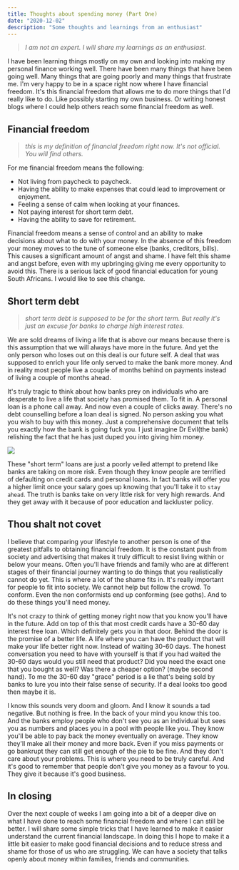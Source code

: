 ```yaml
---
title: Thoughts about spending money (Part One)
date: "2020-12-02"
description: "Some thoughts and learnings from an enthusiast"
---
```


> *I am not an expert. I will share my learnings as an enthusiast.*

I have been learning things mostly on my own and looking into making my personal finance working well. There have been many things that have been going well. Many things that are going poorly and many things that frustrate me. I'm very happy to be in a space right now where I have financial freedom. It's this financial freedom that allows me to do more things that I'd really like to do. Like possibly starting my own business. Or writing honest blogs where I could help others reach some financial freedom as well.

## Financial freedom
> *this is my definition of financial freedom right now. It's not official. You will find others.*

For me financial freedom means the following:
- Not living from paycheck to paycheck.
- Having the ability to make expenses that could lead to improvement or enjoyment.
- Feeling a sense of calm when looking at your finances.
- Not paying interest for short term debt.
- Having the ability to save for retirement.

Financial freedom means a sense of control and an ability to make decisions about what to do with your money. In the absence of this freedom your money moves to the tune of someone else (banks, creditors, bills). This causes a significant amount of angst and shame. I have felt this shame and angst before, even with my upbringing giving me every opportunity to avoid this. There is a serious lack of good financial education for young South Africans. I would like to see this change.

## Short term debt
> *short term debt is supposed to be for the short term. But really it's just an excuse for banks to charge high interest rates.*

We are sold dreams of living a life that is above our means because there is this assumption that we will always have more in the future. And yet the only person who loses out on this deal is our future self. A deal that was supposed to enrich your life only served to make the bank more money. And in reality most people live a couple of months behind on payments instead of living a couple of months ahead. 

It's truly tragic to think about how banks prey on individuals who are desperate to live a life that society has promised them. To fit in. A personal loan is a phone call away. And now even a couple of clicks away. There's no debt counselling before a loan deal is signed. No person asking you what you wish to buy with this money. Just a comprehensive document that tells you exactly how the bank is going fuck you. I just imagine Dr Evil(the bank) relishing the fact that he has just duped you into giving him money.

![](https://media.giphy.com/media/sEULHciNa7tUQ/source.gif)


These "short term" loans are just a poorly veiled attempt to pretend like banks are taking on more risk. Even though they know people are terrified of defaulting on credit cards and personal loans. In fact banks will offer you a higher limit once your salary goes up knowing that you'll take it to `stay ahead`. The truth is banks take on very little risk for very high rewards. And they get away with it because of poor education and lackluster policy. 

## Thou shalt not covet

I believe that comparing your lifestyle to another person is one of the greatest pitfalls to obtaining financial freedom. It is the constant push from society and advertising that makes it truly difficult to resist living within or below your means. Often you'll have friends and family who are at different stages of their financial journey wanting to do things that you realistically cannot do yet. This is where a lot of the shame fits in. It's really important for people to fit into society. We cannot help but follow the crowd. To conform. Even the non conformists end up conforming (see goths). And to do these things you'll need money.

It's not crazy to think of getting money right now that you know you'll have in the future. Add on top of this that most credit cards have a 30-60 day interest free loan. Which definitely gets you in that door. Behind the door is the promise of a better life. A life where you can have the product that will make your life better right now. Instead of waiting 30-60 days. The honest conversation you need to have with yourself is that if you had waited the 30-60 days would you still need that product? Did you need the exact one that you bought as well? Was there a cheaper option? (maybe second hand). To me the 30-60 day "grace" period is a lie that's being sold by banks to lure you into their false sense of security. If a deal looks too good then maybe it is.

I know this sounds very doom and gloom. And I know it sounds a tad negative. But nothing is free. In the back of your mind you know this too. And the banks employ people who don't see you as an individual but sees you as numbers and places you in a pool with people like you. They know you'll be able to pay back the money eventually on average. They know they'll make all their money and more back. Even if you miss payments or go bankrupt they can still get enough of the pie to be fine. And they don't care about your problems. This is where you need to be truly careful. And it's good to remember that people don't give you money as a favour to you. They give it because it's good business.

## In closing

Over the next couple of weeks I am going into a bit of a deeper dive on what I have done to reach some financial freedom and where I can still be better. I will share some simple tricks that I have learned to make it easier understand the current financial landscape. In doing this I hope to make it a little bit easier to make good financial decisions and to reduce stress and shame for those of us who are struggling. We can have a society that talks openly about money within families, friends and communities.

